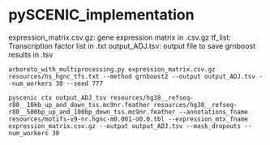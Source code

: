 # pySCENIC_implementation

expression_matrix.csv.gz: gene expression matrix in .csv.gz
tf_list: Transcription factor list in .txt
output_ADJ.tsv: output file to save grnboost results in .tsv

```
arboreto_with_multiprocessing.py expression_matrix.csv.gz resources/hs_hgnc_tfs.txt --method grnboost2 --output output_ADJ.tsv --num_workers 30 --seed 777
```


```
pyscenic ctx output_ADJ_tsv resources/hg38__refseq-r80__10kb_up_and_down_tss.mc9nr.feather resources/hg38__refseq-r80__500bp_up_and_100bp_down_tss.mc9nr.feather --annotations_fname resources/motifs-v9-nr.hgnc-m0.001-o0.0.tbl --expression_mtx_fname expression_matrix.csv.gz --output output_ADJ.tsv --mask_dropouts --num_workers 30
```

